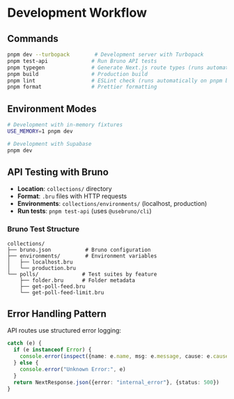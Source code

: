 # Development Workflow

## Commands

```bash
pnpm dev --turbopack        # Development server with Turbopack
pnpm test-api              # Run Bruno API tests
pnpm typegen               # Generate Next.js route types (runs automatically on pnpm dev and pnpm build)
pnpm build                 # Production build
pnpm lint                  # ESLint check (runs automatically on pnpm build)
pnpm format                # Prettier formatting
```

## Environment Modes

```bash
# Development with in-memory fixtures
USE_MEMORY=1 pnpm dev

# Development with Supabase
pnpm dev
```

## API Testing with Bruno

- **Location**: `collections/` directory
- **Format**: `.bru` files with HTTP requests
- **Environments**: `collections/environments/` (localhost, production)
- **Run tests**: `pnpm test-api` (uses `@usebruno/cli`)

### Bruno Test Structure

```
collections/
├── bruno.json           # Bruno configuration
├── environments/        # Environment variables
│   ├── localhost.bru
│   └── production.bru
└── polls/              # Test suites by feature
    ├── folder.bru      # Folder metadata
    ├── get-poll-feed.bru
    └── get-poll-feed-limit.bru
```

## Error Handling Pattern

API routes use structured error logging:

```typescript
catch (e) {
  if (e instanceof Error) {
    console.error(inspect({name: e.name, msg: e.message, cause: e.cause}))
  } else {
    console.error("Unknown Error:", e)
  }
  return NextResponse.json({error: "internal_error"}, {status: 500})
}
```

